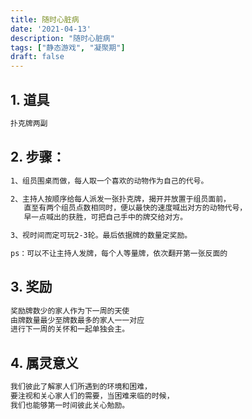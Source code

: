 ```yaml
---
title: 随时心脏病
date: '2021-04-13'
description: "随时心脏病"
tags: ["静态游戏", "凝聚期"]
draft: false
---
```

## 1. 道具

```md
扑克牌两副
```

## 2. 步骤：
```md
1、组员围桌而做，每人取一个喜欢的动物作为自己的代号。

2、主持人按顺序给每人派发一张扑克牌，揭开并放置于组员面前，
   直至有两个组员点数相同时，便以最快的速度喊出对方的动物代号，
   早一点喊出的获胜，可把自己手中的牌交给对方。

3、视时间而定可玩2-3轮。最后依据牌的数量定奖励。

ps：可以不让主持人发牌，每个人等量牌，依次翻开第一张反面的

```
## 3. 奖励
```md
奖励牌数少的家人作为下一周的天使
由牌数量最少至牌数最多的家人一一对应
进行下一周的关怀和一起单独会主。
```

## 4. 属灵意义

```md
我们彼此了解家人们所遇到的环境和困难，
要注视和关心家人们的需要，当困难来临的时候，
我们也能够第一时间彼此关心勉励。
```